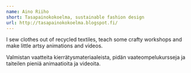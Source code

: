 ```yaml
---
name: Aino Riiho
short: Tasapainokokoelma, sustainable fashion design
url: http://tasapainokokoelma.blogspot.fi/
---
```

I sew clothes out of recycled textiles, teach some crafty workshops and make little artsy animations and videos.

Valmistan vaatteita kierrätysmateriaaleista, pidän vaateompelukursseja ja taiteilen pieniä animaatioita ja videoita. 
